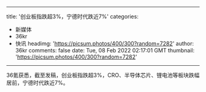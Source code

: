 
---
title: '创业板指跌超3%，宁德时代跌近7%'
categories: 
 - 新媒体
 - 36kr
 - 快讯
headimg: 'https://picsum.photos/400/300?random=7282'
author: 36kr
comments: false
date: Tue, 08 Feb 2022 02:17:01 GMT
thumbnail: 'https://picsum.photos/400/300?random=7282'
---

<div>   
36氪获悉，截至发稿，创业板指跌超3%，CRO、半导体芯片、锂电池等板块跌幅居前，宁德时代跌近7%。  
</div>
            